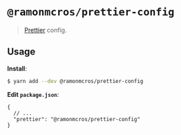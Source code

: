 # `@ramonmcros/prettier-config`

> [Prettier](https://prettier.io) config.

## Usage

**Install**:

```bash
$ yarn add --dev @ramonmcros/prettier-config
```

**Edit `package.json`**:

```jsonc
{
  // ...
  "prettier": "@ramonmcros/prettier-config"
}
```
